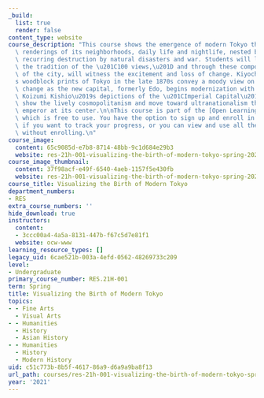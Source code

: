 ```yaml
---
_build:
  list: true
  render: false
content_type: website
course_description: "This course shows the emergence of modern Tokyo through artist\
  \ renderings of its neighborhoods, daily life and nightlife, nested between its\
  \ recurring destruction by natural disasters and war. Students will learn about\
  \ the tradition of the \u201C100 views,\u201D and through these composite depictions\
  \ of the city, will witness the excitement and loss of change. Kiyochika Kobayashi\u2019\
  s woodblock prints of Tokyo in the late 1870s convey a moody view on the cusp of\
  \ change as the new capital, formerly Edo, begins modernization with Western influences.\
  \ Koizumi Kishio\u2019s depictions of the \u201CImperial Capital\u201D in the 1930s\
  \ show the lively cosmopolitanism and move toward ultranationalism that placed the\
  \ emperor at its center.\n\nThis course is part of the [Open Learning Library](https://openlearning.mit.edu/courses-programs/open-learning-library),\
  \ which is free to use. You have the option to sign up and enroll in the course\
  \ if you want to track your progress, or you can view and use all the materials\
  \ without enrolling.\n"
course_image:
  content: 65c9085d-e7b8-8714-48bb-9c1d684e29b3
  website: res-21h-001-visualizing-the-birth-of-modern-tokyo-spring-2021
course_image_thumbnail:
  content: 37f98acf-e49f-6540-4aeb-1157f5e430fb
  website: res-21h-001-visualizing-the-birth-of-modern-tokyo-spring-2021
course_title: Visualizing the Birth of Modern Tokyo
department_numbers:
- RES
extra_course_numbers: ''
hide_download: true
instructors:
  content:
  - 3ccc00a4-4a5a-8131-447b-f67c5d7e81f1
  website: ocw-www
learning_resource_types: []
legacy_uid: 6cae521b-003a-4efd-0562-48269733c209
level:
- Undergraduate
primary_course_number: RES.21H-001
term: Spring
title: Visualizing the Birth of Modern Tokyo
topics:
- - Fine Arts
  - Visual Arts
- - Humanities
  - History
  - Asian History
- - Humanities
  - History
  - Modern History
uid: c51c773b-8b5f-4617-86a9-d6a9a9ba8f13
url_path: courses/res-21h-001-visualizing-the-birth-of-modern-tokyo-spring-2021
year: '2021'
---
```

